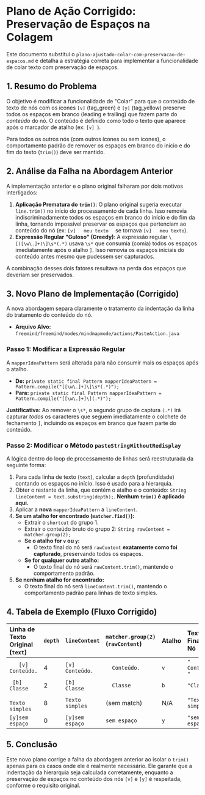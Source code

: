 # Plano de Ação Corrigido: Preservação de Espaços na Colagem

Este documento substitui o `plano-ajustado-colar-com-preservacao-de-espacos.md` e detalha a estratégia correta para implementar a funcionalidade de colar texto com preservação de espaços.

## 1. Resumo do Problema

O objetivo é modificar a funcionalidade de "Colar" para que o conteúdo de texto de nós com os ícones `[v]` (tag_green) e `[y]` (tag_yellow) preserve todos os espaços em branco (leading e trailing) que fazem parte do *conteúdo* do nó. O conteúdo é definido como todo o texto que aparece após o marcador de atalho (ex: `[v] `).

Para todos os outros nós (com outros ícones ou sem ícones), o comportamento padrão de remover os espaços em branco do início e do fim do texto (`trim()`) deve ser mantido.

## 2. Análise da Falha na Abordagem Anterior

A implementação anterior e o plano original falharam por dois motivos interligados:

1.  **Aplicação Prematura do `trim()`**: O plano original sugeria executar `line.trim()` no início do processamento de cada linha. Isso removia indiscriminadamente todos os espaços em branco do início e do fim da linha, tornando impossível preservar os espaços que pertenciam ao conteúdo do nó (ex: `[v]   meu texto  ` se tornava `[v]   meu texto`).
2.  **Expressão Regular "Guloso" (Greedy)**: A expressão regular `\[([\w\.]+)\]\s*(.*)` usava `\s*` que consumia (comia) todos os espaços imediatamente após o atalho `]`. Isso removia os espaços iniciais do conteúdo antes mesmo que pudessem ser capturados.

A combinação desses dois fatores resultava na perda dos espaços que deveriam ser preservados.

## 3. Novo Plano de Implementação (Corrigido)

A nova abordagem separa claramente o tratamento da indentação da linha do tratamento do conteúdo do nó.

-   **Arquivo Alvo:** `freemind/freemind/modes/mindmapmode/actions/PasteAction.java`

### Passo 1: Modificar a Expressão Regular

A `mapperIdeaPattern` será alterada para não consumir mais os espaços após o atalho.

-   **De:** `private static final Pattern mapperIdeaPattern = Pattern.compile("[[\w\.]+]\]\s*(.*)");`
-   **Para:** `private static final Pattern mapperIdeaPattern = Pattern.compile("[[\w\.]+]\](.*)");`

**Justificativa:** Ao remover o `\s*`, o segundo grupo de captura `(.*)` irá capturar *todos* os caracteres que seguem imediatamente o colchete de fechamento `]`, incluindo os espaços em branco que fazem parte do conteúdo.

### Passo 2: Modificar o Método `pasteStringWithoutRedisplay`

A lógica dentro do loop de processamento de linhas será reestruturada da seguinte forma:

1.  Para cada linha de texto (`text`), calcular a `depth` (profundidade) contando os espaços no início. Isso é usado para a hierarquia.
2.  Obter o restante da linha, que contém o atalho e o conteúdo: `String lineContent = text.substring(depth);`. **Nenhum `trim()` é aplicado aqui.**
3.  Aplicar a **nova** `mapperIdeaPattern` a `lineContent`.
4.  **Se um atalho for encontrado (`matcher.find()`):**
    -   Extrair o `shortcut` do grupo 1.
    -   Extrair o conteúdo bruto do grupo 2: `String rawContent = matcher.group(2);`
    -   **Se o atalho for `v` ou `y`:**
        -   O texto final do nó será `rawContent` **exatamente como foi capturado**, preservando todos os espaços.
    -   **Se for qualquer outro atalho:**
        -   O texto final do nó será `rawContent.trim()`, mantendo o comportamento padrão.
5.  **Se nenhum atalho for encontrado:**
    -   O texto final do nó será `lineContent.trim()`, mantendo o comportamento padrão para linhas de texto simples.

## 4. Tabela de Exemplo (Fluxo Corrigido)

| Linha de Texto Original (`text`) | `depth` | `lineContent` | `matcher.group(2)` (`rawContent`) | Atalho | Texto Final do Nó |
| :--- | :--- | :--- | :--- | :--- | :--- |
| `    [v]   Conteúdo.  ` | 4 | `[v]   Conteúdo.  ` | `   Conteúdo.  ` | `v` | `"   Conteúdo.  "` |
| `  [b]   Classe   ` | 2 | `[b]   Classe   ` | `   Classe   ` | `b` | `"Classe"` |
| `        Texto simples   ` | 8 | `Texto simples   ` | (sem match) | N/A | `"Texto simples"` |
| `[y]sem espaço` | 0 | `[y]sem espaço` | `sem espaço` | `y` | `"sem espaço"` |

## 5. Conclusão

Este novo plano corrige a falha da abordagem anterior ao isolar o `trim()` apenas para os casos onde ele é realmente necessário. Ele garante que a indentação da hierarquia seja calculada corretamente, enquanto a preservação de espaços no conteúdo dos nós `[v]` e `[y]` é respeitada, conforme o requisito original.
